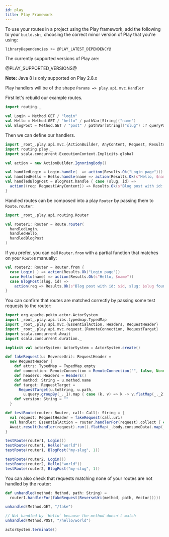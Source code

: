 ```yaml
---
id: play
title: Play Framework
---
```


To use your routes in a project using the Play framework, add the following to your `build.sbt`, choosing the
correct minor version of Play that you're using:

```scala
libraryDependencies += @PLAY_LATEST_DEPENDENCY@
```

The currently supported versions of Play are:

@PLAY_SUPPORTED_VERSIONS@

**Note:** Java 8 is only supported on Play 2.8.x

Play handlers will be of the shape `Params => play.api.mvc.Handler`

First let's rebuild our example routes.

```scala mdoc
import routing._

val Login = Method.GET / "login"
val Hello = Method.GET / "hello" / pathVar[String]("name")
val BlogPost = Method.GET / "post" / pathVar[String]("slug") :? queryParam[Int]("id")
```

Then we can define our handlers.

```scala mdoc
import _root_.play.api.mvc.{ActionBuilder, AnyContent, Request, Results}
import routing.play._
import scala.concurrent.ExecutionContext.Implicits.global

val action = new ActionBuilder.IgnoringBody()

val handledLogin = Login.handle(_ => action(Results.Ok("Login page")))
val handledHello = Hello.handle(name => action(Results.Ok(s"Hello, $name")))
val handledBlogPost = BlogPost.handle { case (slug, id) =>
  action((req: Request[AnyContent]) => Results.Ok(s"Blog post with id: $id, slug: $slug found at ${req.uri}"))
}
```

Handled routes can be composed into a play `Router` by passing them to `Route.router`:

```scala mdoc
import _root_.play.api.routing.Router

val router1: Router = Route.router(
  handledLogin,
  handledHello,
  handledBlogPost
)
```

If you prefer, you can call `Router.from` with a partial function that matches on your `Route`s manually:

```scala mdoc
val router2: Router = Router.from {
  case Login(_) => action(Results.Ok("Login page"))
  case Hello(name) => action(Results.Ok(s"Hello, $name"))
  case BlogPost(slug, id) =>
    action(req => Results.Ok(s"Blog post with id: $id, slug: $slug found at ${req.uri}"))
}
```

You can confirm that routes are matched correctly by passing some test requests to the router:

```scala mdoc
import org.apache.pekko.actor.ActorSystem
import _root_.play.api.libs.typedmap.TypedMap
import _root_.play.api.mvc.{EssentialAction, Headers, RequestHeader}
import _root_.play.api.mvc.request.{RemoteConnection, RequestTarget}
import scala.concurrent.Await
import scala.concurrent.duration._

implicit val actorSystem: ActorSystem = ActorSystem.create()

def fakeRequest(u: ReverseUri): RequestHeader =
  new RequestHeader {
    def attrs: TypedMap = TypedMap.empty
    def connection: RemoteConnection = RemoteConnection("", false, None)
    def headers: Headers = Headers()
    def method: String = u.method.name
    def target: RequestTarget =
      RequestTarget(u.toString, u.path,
        u.query.groupBy(_._1).map { case (k, v) => k -> v.flatMap(_._2) })
    def version: String = ""
  }

def testRoute(router: Router, call: Call): String = {
  val request: RequestHeader = fakeRequest(call.uri)
  val handler: EssentialAction = router.handlerFor(request).collect { case a: EssentialAction => a }.get
  Await.result(handler(request).run().flatMap(_.body.consumeData).map(_.utf8String), 1.second)
}

testRoute(router1, Login())
testRoute(router1, Hello("world"))
testRoute(router1, BlogPost("my-slug", 1))

testRoute(router2, Login())
testRoute(router2, Hello("world"))
testRoute(router2, BlogPost("my-slug", 1))
```

You can also check that requests matching none of your routes are not handled by the router:

```scala mdoc
def unhandled(method: Method, path: String) =
  router1.handlerFor(fakeRequest(ReverseUri(method, path, Vector())))

unhandled(Method.GET, "/fake")

// Not handled by `Hello` because the method doesn't match
unhandled(Method.POST, "/hello/world")
```

```scala mdoc:invisible
actorSystem.terminate()
```
